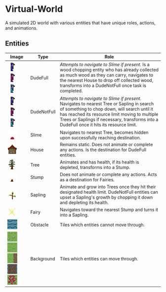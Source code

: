 # Virtual-World

A simulated 2D world with various entities that have unique roles, actions, and animations. 

## Entities
| Image | Type | Role |
| ----------- | ----------- | ----------- |
| ![dude3](https://github.com/KallosP/Virtual-World/blob/main/images/dude3.png?raw=true) ![poisoned_dude3](https://github.com/KallosP/Virtual-World/blob/main/images/poisoned_dude3.png?raw=true) ![speed_dude3](https://github.com/KallosP/Virtual-World/blob/main/images/speed_dude3.png?raw=true)| DudeFull | *Attempts to navigate to Slime if present.* Is a wood chopping entity who has already collected as much wood as they can carry, navigates to the nearest House to drop off collected wood, transforms into a DudeNotFull once task is completed. |
| ![dude3](https://github.com/KallosP/Virtual-World/blob/main/images/dude3.png?raw=true) ![poisoned_dude3](https://github.com/KallosP/Virtual-World/blob/main/images/poisoned_dude3.png?raw=true) ![speed_dude3](https://github.com/KallosP/Virtual-World/blob/main/images/speed_dude3.png?raw=true)| DudeNotFull | *Attempts to navigate to Slime if present.* Navigates to nearest Tree or Sapling in search of something to chop down, will search until it has reached its resource limit moving to multiple Trees or Saplings if necessary, transforms into a DudeFull once it hits its resource limit. |
| ![slime2](https://github.com/KallosP/Virtual-World/blob/main/images/slime2.png?raw=true) | Slime | Navigates to nearest Tree, becomes hidden upon successfully reaching destination. |
| ![house](https://github.com/KallosP/Virtual-World/blob/main/images/house.png?raw=true) | House | Remains static. Does not animate or complete any actions. Is the destination for DudeFull entities. |
| ![tree0](https://github.com/KallosP/Virtual-World/blob/main/images/tree0.png?raw=true) | Tree | Animates and has health, if its health is depleted, transforms into a Stump. |
| ![stump](https://github.com/KallosP/Virtual-World/blob/main/images/stump.png?raw=true) | Stump | Does not animate or complete any actions. Acts as a destination for Fairies. |
| ![sapling4](https://github.com/KallosP/Virtual-World/blob/main/images/sapling4.png?raw=true) | Sapling | Animate and grow into Trees once they hit their designated health limit. DudeNotFull entities can upset a Sapling's growth by chopping it down and depleting its health. |
| ![fairy7](https://github.com/KallosP/Virtual-World/blob/main/images/fairy7.png?raw=true) | Fairy | Navigates toward the nearest Stump and turns it into a Sapling. |
| ![water0](https://github.com/KallosP/Virtual-World/blob/main/images/water0.png?raw=true) | Obstacle | Tiles which entities cannot move through. |
| ![flowers](https://github.com/KallosP/Virtual-World/blob/main/images/flowers.png?raw=true) ![grass](https://github.com/KallosP/Virtual-World/blob/main/images/grass.png?raw=true) ![dirt_vert_right](https://github.com/KallosP/Virtual-World/blob/main/images/dirt_vert_right.png?raw=true) ![bridge](https://github.com/KallosP/Virtual-World/blob/main/images/bridge.png?raw=true) ![poisoned_grass](https://github.com/KallosP/Virtual-World/blob/main/images/poisoned_grass.png?raw=true)| Background | Tiles which entities can move through. |
